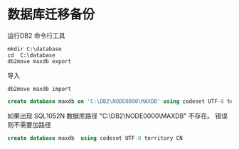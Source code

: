 # 数据库迁移备份

运行DB2 命令行工具

```Shell
mkdir C:\database
cd  C:\database
db2move maxdb export
```

导入
```Shell
db2move maxdb import
```


```Sql
create database maxdb on 'C:\DB2\NODE0000\MAXDB' using codeset UTF-8 territory CN
```

如果出现 SQL1052N 数据库路径 "C:\DB2\NODE0000\MAXDB" 不存在。 错误则不需要加路径

```Sql
create database maxdb  using codeset UTF-8 territory CN
```
